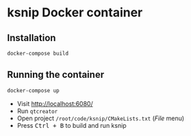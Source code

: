 ksnip Docker container
======================

## Installation

```bash
docker-compose build
```

## Running the container

```bash
docker-compose up
```

- Visit <http://localhost:6080/>
- Run `qtcreator`
- Open project `/root/code/ksnip/CMakeLists.txt` (*File* menu)
- Press <kbd>Ctrl + B</kbd> to build and run ksnip

